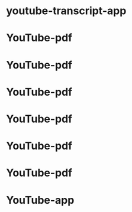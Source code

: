 # youtube-transcript-app
# YouTube-pdf
# YouTube-pdf
# YouTube-pdf
# YouTube-pdf
# YouTube-pdf
# YouTube-pdf
# YouTube-app
